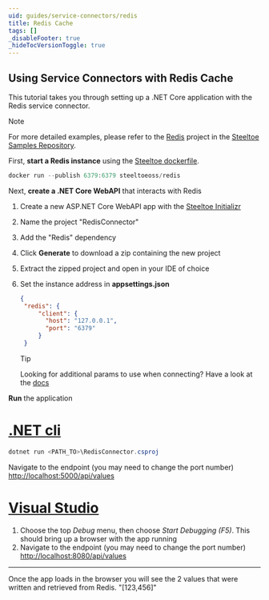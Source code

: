```yaml
---
uid: guides/service-connectors/redis
title: Redis Cache
tags: []
_disableFooter: true
_hideTocVersionToggle: true
---
```


## Using Service Connectors with Redis Cache

This tutorial takes you through setting up a .NET Core application with the Redis service connector.

> [!NOTE]
> For more detailed examples, please refer to the [Redis](https://github.com/SteeltoeOSS/Samples/tree/main/Connectors/src/Redis) project in the [Steeltoe Samples Repository](https://github.com/SteeltoeOSS/Samples).

First, **start a Redis instance** using the [Steeltoe dockerfile](https://github.com/steeltoeoss/dockerfiles).

```powershell
docker run --publish 6379:6379 steeltoeoss/redis
```

Next, **create a .NET Core WebAPI** that interacts with Redis

1. Create a new ASP.NET Core WebAPI app with the [Steeltoe Initializr](https://start.steeltoe.io)
1. Name the project "RedisConnector"
1. Add the "Redis" dependency
1. Click **Generate** to download a zip containing the new project
1. Extract the zipped project and open in your IDE of choice
1. Set the instance address in **appsettings.json**

   ```json
   {
    "redis": {
        "client": {
          "host": "127.0.0.1",
          "port": "6379"
        }
    }
   ```

   > [!TIP]
   > Looking for additional params to use when connecting? Have a look at the [docs](~/api/v3/welcome/index.md)

**Run** the application

# [.NET cli](#tab/cli)

```powershell
dotnet run <PATH_TO>\RedisConnector.csproj
```

Navigate to the endpoint (you may need to change the port number) [http://localhost:5000/api/values](http://localhost:5000/api/values)

# [Visual Studio](#tab/vs)

1. Choose the top _Debug_ menu, then choose _Start Debugging (F5)_. This should bring up a browser with the app running
1. Navigate to the endpoint (you may need to change the port number) [http://localhost:8080/api/values](http://localhost:8080/api/values)

---

Once the app loads in the browser you will see the 2 values that were written and retrieved from Redis.
"[123,456]"
